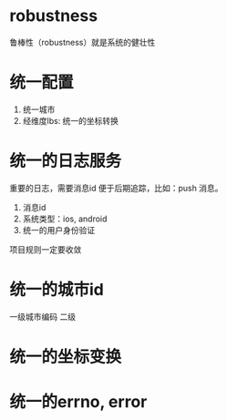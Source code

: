 
# robustness
鲁棒性（robustness）就是系统的健壮性

# 统一配置
1. 统一城市
1. 经维度lbs: 统一的坐标转换

# 统一的日志服务
重要的日志，需要消息id 便于后期追踪，比如：push 消息。

1. 消息id
2. 系统类型：ios, android
3. 统一的用户身份验证

项目规则一定要收敛
# 统一的城市id
一级城市编码 二级

# 统一的坐标变换

# 统一的errno, error
